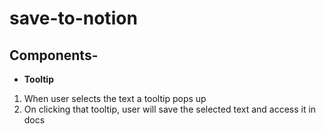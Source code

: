 # save-to-notion

## Components-
- **Tooltip** 
1. When user selects the text a tooltip pops up
2. On clicking that tooltip, user will save the selected text and access it in docs
